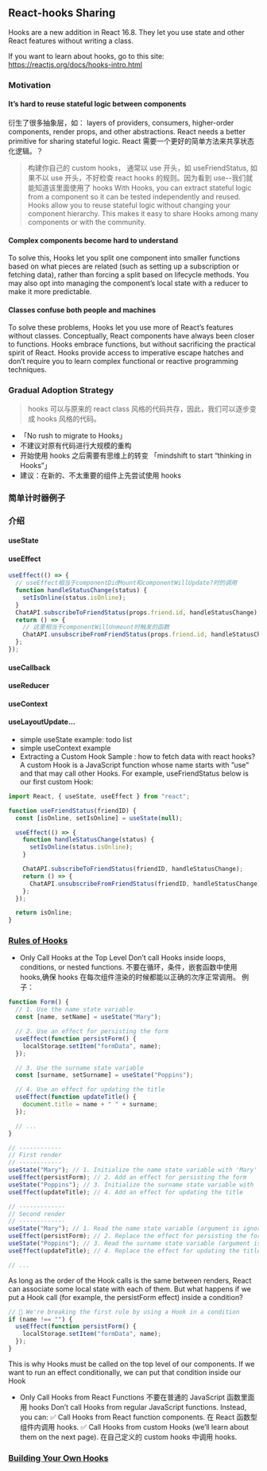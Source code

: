 ## React-hooks Sharing

Hooks are a new addition in React 16.8. They let you use state and other React features without writing a class.

If you want to learn about hooks, go to this site: https://reactjs.org/docs/hooks-intro.html

### Motivation

#### It’s hard to reuse stateful logic between components

衍生了很多抽象层，如： layers of providers, consumers, higher-order components, render props, and other abstractions.
React needs a better primitive for sharing stateful logic.
React 需要一个更好的简单方法来共享状态化逻辑。？

> 构建你自己的 custom hooks， 通常以 use 开头，如 useFriendStatus, 如果不以 use 开头，不好检查 react hooks 的规则。因为看到 use--我们就能知道该里面使用了 hooks
> With Hooks, you can extract stateful logic from a component so it can be tested independently and reused. Hooks allow you to reuse stateful logic without changing your component hierarchy. This makes it easy to share Hooks among many components or with the community.

#### Complex components become hard to understand

To solve this, Hooks let you split one component into smaller functions based on what pieces are related (such as setting up a subscription or fetching data), rather than forcing a split based on lifecycle methods. You may also opt into managing the component’s local state with a reducer to make it more predictable.

#### Classes confuse both people and machines

To solve these problems, Hooks let you use more of React’s features without classes. Conceptually, React components have always been closer to functions. Hooks embrace functions, but without sacrificing the practical spirit of React. Hooks provide access to imperative escape hatches and don’t require you to learn complex functional or reactive programming techniques.

### Gradual Adoption Strategy

> hooks 可以与原来的 react class 风格的代码共存，因此，我们可以逐步变成 hooks 风格的代码。

- 「No rush to migrate to Hooks」
- 不建议对原有代码进行大规模的重构
- 开始使用 hooks 之后需要有思维上的转变 「mindshift to start “thinking in Hooks”」
- 建议：在新的、不太重要的组件上先尝试使用 hooks

### 简单计时器例子

### 介绍

#### useState

#### useEffect

```js
useEffect(() => {
  // useEffect相当于componentDidMount和componentWillUpdate?时的调用
  function handleStatusChange(status) {
    setIsOnline(status.isOnline);
  }
  ChatAPI.subscribeToFriendStatus(props.friend.id, handleStatusChange);
  return () => {
    // 这里相当于componentWillUnmount时触发的函数
    ChatAPI.unsubscribeFromFriendStatus(props.friend.id, handleStatusChange);
  };
});
```

#### useCallback

#### useReducer

#### useContext

#### useLayoutUpdate...

- simple useState example: todo list
- simple useContext example
- Extracting a Custom Hook Sample : how to fetch data with react hooks?
  A custom Hook is a JavaScript function whose name starts with ”use” and that may call other Hooks. For example, useFriendStatus below is our first custom Hook:

```js
import React, { useState, useEffect } from "react";

function useFriendStatus(friendID) {
  const [isOnline, setIsOnline] = useState(null);

  useEffect(() => {
    function handleStatusChange(status) {
      setIsOnline(status.isOnline);
    }

    ChatAPI.subscribeToFriendStatus(friendID, handleStatusChange);
    return () => {
      ChatAPI.unsubscribeFromFriendStatus(friendID, handleStatusChange);
    };
  });

  return isOnline;
}
```

### [Rules of Hooks](https://reactjs.org/docs/hooks-rules.html)

- Only Call Hooks at the Top Level
  Don’t call Hooks inside loops, conditions, or nested functions.
  不要在循环，条件，嵌套函数中使用 hooks,确保 hooks 在每次组件渲染的时候都能以正确的次序正常调用。
  例子：

```js
function Form() {
  // 1. Use the name state variable
  const [name, setName] = useState("Mary");

  // 2. Use an effect for persisting the form
  useEffect(function persistForm() {
    localStorage.setItem("formData", name);
  });

  // 3. Use the surname state variable
  const [surname, setSurname] = useState("Poppins");

  // 4. Use an effect for updating the title
  useEffect(function updateTitle() {
    document.title = name + " " + surname;
  });

  // ...
}
```

```js
// ------------
// First render
// ------------
useState("Mary"); // 1. Initialize the name state variable with 'Mary'
useEffect(persistForm); // 2. Add an effect for persisting the form
useState("Poppins"); // 3. Initialize the surname state variable with 'Poppins'
useEffect(updateTitle); // 4. Add an effect for updating the title

// -------------
// Second render
// -------------
useState("Mary"); // 1. Read the name state variable (argument is ignored)
useEffect(persistForm); // 2. Replace the effect for persisting the form
useState("Poppins"); // 3. Read the surname state variable (argument is ignored)
useEffect(updateTitle); // 4. Replace the effect for updating the title

// ...
```

As long as the order of the Hook calls is the same between renders, React can associate some local state with each of them. But what happens if we put a Hook call (for example, the persistForm effect) inside a condition?

```js
// 🔴 We're breaking the first rule by using a Hook in a condition
if (name !== "") {
  useEffect(function persistForm() {
    localStorage.setItem("formData", name);
  });
}
```

This is why Hooks must be called on the top level of our components. If we want to run an effect conditionally, we can put that condition inside our Hook

- Only Call Hooks from React Functions
  不要在普通的 JavaScript 函数里面用 hooks
  Don’t call Hooks from regular JavaScript functions. Instead, you can:
  ✅ Call Hooks from React function components. 在 React 函数型组件内调用 hooks.
  ✅ Call Hooks from custom Hooks (we’ll learn about them on the next page). 在自己定义的 custom hooks 中调用 hooks.

### [Building Your Own Hooks](https://reactjs.org/docs/hooks-custom.html)
